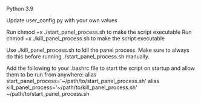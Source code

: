 Python 3.9

Update user_config.py with your own values

Run chmod +x ./start_panel_process.sh to make the script executable
Run chmod +x ./kill_panel_process.sh to make the script executable

Use ./kill_panel_process.sh to kill the panel process. Make sure to always do this before running ./start_panel_process.sh manually.

Add the following to your .bashrc file to start the script on startup and allow them to be run from anywhere:
alias start_panel_process='~/path/to/start_panel_process.sh'
alias kill_panel_process='~/path/to/kill_panel_process.sh'
~/path/to/start_panel_process.sh
